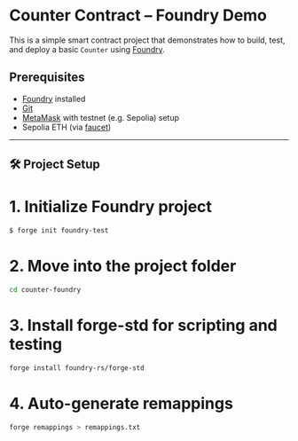 # Counter Contract – Foundry Demo

This is a simple smart contract project that demonstrates how to build, test, and deploy a basic `Counter` using [Foundry](https://book.getfoundry.sh/).

## Prerequisites

- [Foundry](https://book.getfoundry.sh/getting-started/installation) installed
- [Git](https://git-scm.com/)
- [MetaMask](https://metamask.io/) with testnet (e.g. Sepolia) setup
- Sepolia ETH (via [faucet](https://sepoliafaucet.com/))

---

## 🛠️ Project Setup

# 1. Initialize Foundry project

```bash
$ forge init foundry-test
```

# 2. Move into the project folder

```bash
cd counter-foundry
```

# 3. Install forge-std for scripting and testing

```bash
forge install foundry-rs/forge-std
```

# 4. Auto-generate remappings

````bash
forge remappings > remappings.txt
````
